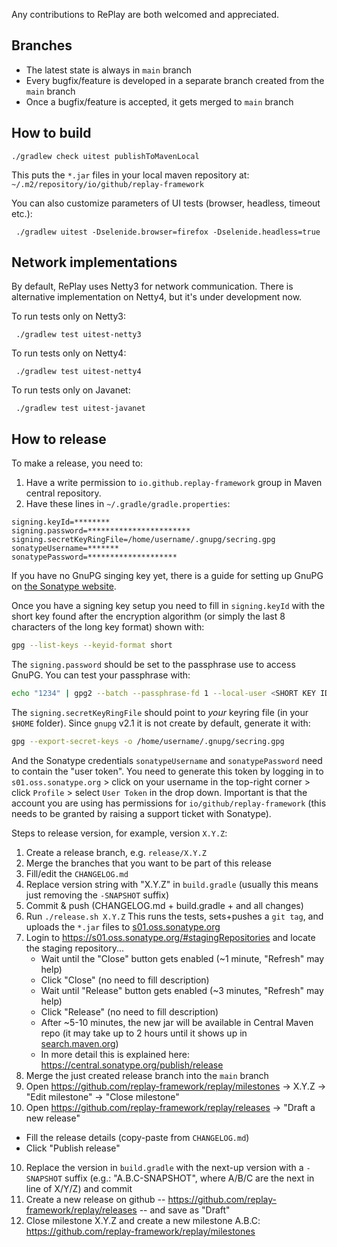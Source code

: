Any contributions to RePlay are both welcomed and appreciated.

## Branches

- The latest state is always in `main` branch
- Every bugfix/feature is developed in a separate branch created from the `main` branch
- Once a bugfix/feature is accepted, it gets merged to `main` branch


## How to build

    ./gradlew check uitest publishToMavenLocal

This puts the `*.jar` files in your local maven repository at: `~/.m2/repository/io/github/replay-framework`

You can also customize parameters of UI tests (browser, headless, timeout etc.):

     ./gradlew uitest -Dselenide.browser=firefox -Dselenide.headless=true

## Network implementations

By default, RePlay uses Netty3 for network communication. 
There is alternative implementation on Netty4, but it's under development now. 

To run tests only on Netty3:

     ./gradlew test uitest-netty3

To run tests only on Netty4:

     ./gradlew test uitest-netty4

To run tests only on Javanet:

     ./gradlew test uitest-javanet

## How to release

To make a release, you need to:
1. Have a write permission to `io.github.replay-framework` group in Maven central repository.
2. Have these lines in `~/.gradle/gradle.properties`:

```
signing.keyId=********
signing.password=***********************
signing.secretKeyRingFile=/home/username/.gnupg/secring.gpg
sonatypeUsername=*******
sonatypePassword=********************
```

If you have no GnuPG singing key yet, there is a guide for setting up GnuPG on [the Sonatype website](https://central.sonatype.org/publish/requirements/gpg).

Once you have a signing key setup you need to fill in `signing.keyId` with the short key found after the encryption algorithm (or simply the last 8 characters of the long key format) shown with:

```sh
gpg --list-keys --keyid-format short
```

The `signing.password` should be set to the passphrase use to access GnuPG. You can test your passphrase with:

```sh
echo "1234" | gpg2 --batch --passphrase-fd 1 --local-user <SHORT KEY ID> -as - > /dev/null && echo "Passphrase correct"
```

The `signing.secretKeyRingFile` should point to *your* keyring file (in your `$HOME` folder).
Since `gnupg` v2.1 it is not create by default, generate it with:

```sh
gpg --export-secret-keys -o /home/username/.gnupg/secring.gpg
```

And the Sonatype credentials `sonatypeUsername` and `sonatypePassword` need to contain the "user token".
You need to generate this token by logging in to `s01.oss.sonatype.org` > click on your username in the top-right corner > click `Profile` > select `User Token` in the drop down.
Important is that the account you are using has permissions for `io/github/replay-framework` (this needs to be granted by raising a support ticket with Sonatype).


Steps to release version, for example, version `X.Y.Z`:

1. Create a release branch, e.g. `release/X.Y.Z`
2. Merge the branches that you want to be part of this release
3. Fill/edit the `CHANGELOG.md`
4. Replace version string with "X.Y.Z" in `build.gradle` (usually this means just removing the `-SNAPSHOT` suffix)
5. Commit & push (CHANGELOG.md + build.gradle + and all changes)
6. Run `./release.sh X.Y.Z`  This runs the tests, sets+pushes a `git tag`, and uploads the `*.jar` files to [s01.oss.sonatype.org](https://s01.oss.sonatype.org)
7. Login to https://s01.oss.sonatype.org/#stagingRepositories and locate the staging repository...
   * Wait until the "Close" button  gets enabled (~1 minute, "Refresh" may help)
   * Click "Close" (no need to fill description)
   * Wait until "Release" button gets enabled (~3 minutes, "Refresh" may help)
   * Click "Release" (no need to fill description)
   * After ~5-10 minutes, the new jar will be available in Central Maven repo (it may take up to 2 hours until it shows up in [search.maven.org](https://search.maven.org))
   * In more detail this is explained here: https://central.sonatype.org/publish/release
8. Merge the just created release branch into the `main` branch
9. Open https://github.com/replay-framework/replay/milestones -> X.Y.Z -> "Edit milestone" -> "Close milestone"
10. Open https://github.com/replay-framework/replay/releases -> "Draft a new release"
   * Fill the release details (copy-paste from `CHANGELOG.md`)
   * Click "Publish release"
10. Replace the version in `build.gradle` with the next-up version with a `-SNAPSHOT` suffix (e.g.: "A.B.C-SNAPSHOT", where A/B/C are the next in line of X/Y/Z) and commit
11. Create a new release on github -- https://github.com/replay-framework/replay/releases -- and save as "Draft"
12. Close milestone X.Y.Z and create a new milestone A.B.C: https://github.com/replay-framework/replay/milestones


